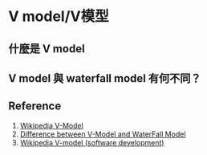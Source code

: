 # V model/V模型

## 什麼是 V model

## V model 與 waterfall model 有何不同？


## Reference
1. [Wikipedia V-Model](https://en.wikipedia.org/wiki/V-model)
2. [Difference between V-Model and WaterFall Model](https://www.tutorialspoint.com/difference-between-v-model-and-waterfall-model)
3. [Wikipedia V-model (software development)](https://en.wikipedia.org/wiki/V-model_(software_development))